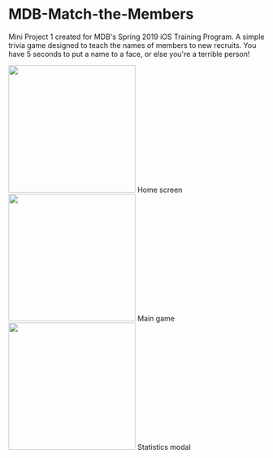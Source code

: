 # MDB-Match-the-Members
Mini Project 1 created for MDB's Spring 2019 iOS Training Program. A simple trivia game designed to teach the names of members to new recruits. You have 5 seconds to put a name to a face, or else you're a terrible person!

<span>
<img src="https://i.imgur.com/1JqlQxi.png" width="250">
  Home screen
<img src="https://i.imgur.com/m6Qmfwn.png" width="250">
  Main game
<img src="https://i.imgur.com/TKhPlB8.png" width="250">
  Statistics modal
</span>



